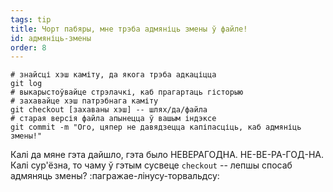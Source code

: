 ```yaml
---
tags: tip
title: Чорт пабяры, мне трэба адмяніць змены ў файле!
id: адмяніць-змены
order: 8
---
```


```git
# знайсці хэш каміту, да якога трэба адкаціцца
git log
# выкарыстоўвайце стрэлачкі, каб прагартаць гісторыю
# захавайце хэш патрэбнага каміту
git checkout [захаваны хэш] -- шлях/да/файла
# старая версія файла апынецца ў вашым індэксе
git commit -m "Ого, цяпер не давядзецца капіпасціць, каб адмяніць змены!"
```
Калі да мяне гэта дайшло, гэта было НЕВЕРАГОДНА. НЕ-ВЕ-РА-ГОД-НА. Калі сур'ёзна, то чаму ў гэтым сусвеце `checkout` -- лепшы спосаб адмяняць змены? :пагражае-лінусу-торвальдсу: